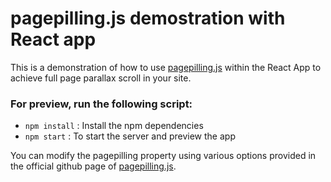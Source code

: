 # pagepilling.js demostration with React app

This is a demonstration of how to use [pagepilling.js](https://alvarotrigo.com/pagePiling/) within the React App to achieve full page parallax scroll in your site.

### For preview, run the following script:

- `npm install` : Install the npm dependencies
- `npm start` : To start the server and preview the app

You can modify the pagepilling property using various options provided in the official github page of [pagepilling.js](https://alvarotrigo.com/pagePiling/).
